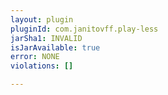 ```yaml
---
layout: plugin
pluginId: com.janitovff.play-less
jarSha1: INVALID
isJarAvailable: true
error: NONE
violations: []

---
```

